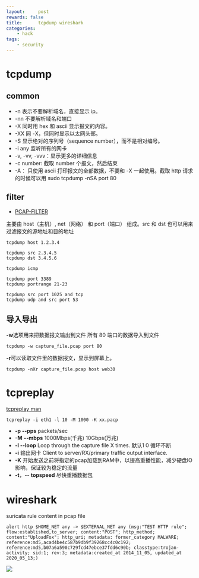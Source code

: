 ```yaml
---
layout:     post
rewards: false
title:      tcpdump wireshark
categories:
    - hack
tags:
    - security
---
```


# tcpdump

## common

- -n 表示不要解析域名，直接显示 ip。
- -nn 不要解析域名和端口
- -X 同时用 hex 和 ascii 显示报文的内容。
- -XX 同 -X，但同时显示以太网头部。
- -S 显示绝对的序列号（sequence number），而不是相对编号。
- -i any 监听所有的网卡
- -v, -vv, -vvv：显示更多的详细信息
- -c number: 截取 number 个报文，然后结束
- -A： 只使用 ascii 打印报文的全部数据，不要和 -X 一起使用。截取 http 请求的时候可以用 sudo tcpdump -nSA port 80

## filter

- [PCAP-FILTER](http://www.tcpdump.org/manpages/pcap-filter.7.html)

主要由 host（主机）, net（网络） 和 port（端口） 组成。src 和 dst 也可以用来过滤报文的源地址和目的地址

```
tcpdump host 1.2.3.4

tcpdump src 2.3.4.5
tcpdump dst 3.4.5.6

tcpdump icmp

tcpdump port 3389
tcpdump portrange 21-23
```

```
tcpdump src port 1025 and tcp 
tcpdump udp and src port 53
```

## 导入导出

**-w**选项用来把数据报文输出到文件 所有 80 端口的数据导入到文件
```
tcpdump -w capture_file.pcap port 80
```

**-r**可以读取文件里的数据报文，显示到屏幕上。

```
tcpdump -nXr capture_file.pcap host web30
```

# tcpreplay

[tcpreplay man](https://tcpreplay.appneta.com/wiki/tcpreplay-man.html)

```shell
tcpreplay -i eth1 -l 10 -M 1000 -K xx.pacp
```



- **-p --pps** packets/sec
- **-M** **--mbps**   1000Mbps(千兆) 10Gbps(万兆)
- **-l --loop** Loop through the capture file X times. 默认1   0 循环不断
- **-i**  输出网卡 Client to server/RX/primary traffic output interface.
- **-K** 开始发送之前将指定的pcap加载到RAM中，以提高重播性能，减少硬盘IO影响，保证较为稳定的流量
- **-t**，-- **topspeed** 尽快重播数据包

# wireshark
suricata rule content  in pcap file

```
alert http $HOME_NET any -> $EXTERNAL_NET any (msg:"TEST HTTP rule"; flow:established,to_server; content:"POST"; http_method; content:"UploadFox"; http_uri; metadata: former_category MALWARE; reference:md5,acad4be4c587b9db9f39268cc4c0c192; reference:md5,b07a6a590c729fcd47ebce37fdd6c90b; classtype:trojan-activity; sid:1; rev:3; metadata:created_at 2014_11_05, updated_at 2020_05_13;)
```

![](https://cdn.jsdelivr.net/gh/631068264/img/008eGmZEgy1gpbbdb1ommj31e90u0wj6.jpg)

